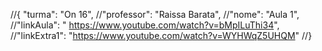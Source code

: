 //{ "turma": "On 16",
//"professor": "Raissa Barata",
//"nome": "Aula 1",
//"linkAula": " https://www.youtube.com/watch?v=bMpILuThi34",
//"linkExtra1": "https://www.youtube.com/watch?v=WYHWqZ5UHQM"
//}
